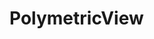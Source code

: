 # PolymetricView

<script>
import FileIndex from "src/client/fileindex.js"
import files from "src/client/files.js"
import moment from "src/external/moment.js";

(async () => {
 
   var now = Date.now()
  
  var url = lively4url + "/demos/"
  var tree = await files.fileTree(url)


  function visit(d, cb) {
    cb(d)
    d.children && d.children.forEach(ea => visit(ea,cb))
  }

  var urlMap = new Map()
  visit(tree, ea => urlMap.set(ea.url, ea))
  
  // connect our dababase entries with visualization data nodes
  await FileIndex.current().db.files.each(ea => {
    var d = urlMap.get(ea.url)
    if (d) {
      d.index = ea
    }
  })
  
  var div = await lively.create("div")
  div.style.position = "relative"
  
  var treemap = await lively.create("d3-polymetricview")

  treemap.setData(tree)
  
  treemap.style.backgroundColor = "lightgray"
  
  // positioning hack.... we make our coordinate system much easier by this
  lively.setPosition(treemap, lively.pt(0,0))

  treemap.style.width = "3000px"
  treemap.style.height = "400px"
  
  div.appendChild(treemap)


  treemap.config({
      color(node) {
        if (!node.data) return ""
        return `hsl(10, 0%,  ${node.data.size / 100}%)`
      },

      width(node) {
        if (node.data.width === undefined) {
          if (node.data.size) {
            node.data.width = Math.sqrt(node.data.size) / 2
          } else {
            node.data.width = 30
          }
        } 
        return  node.data.width
      },

      height(node) {
        if (node.data.height === undefined) {
          if (node.data.size) {
            node.data.height = (Math.sqrt(node.data.size) / 2)
          } else {
            node.data.height = 30
          }
        } 
        return  node.data.height
     },
      
      onclick(node) {
        lively.openInspector(node.data)
      },

    })
  
  
  treemap.updateViz()

  return div
})()
</script>